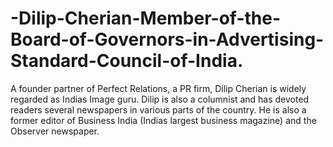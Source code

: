 # -Dilip-Cherian-Member-of-the-Board-of-Governors-in-Advertising-Standard-Council-of-India.
A founder partner of Perfect Relations, a PR firm, Dilip Cherian is widely regarded as Indias Image guru. Dilip is also a columnist and has devoted readers several newspapers in various parts of the country. He is also a former editor of Business India (Indias largest business magazine) and the Observer newspaper.
